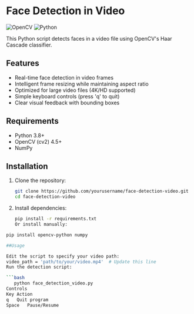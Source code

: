 # Face Detection in Video

![OpenCV](https://img.shields.io/badge/OpenCV-5.3.0-green) ![Python](https://img.shields.io/badge/Python-3.8+-blue)

This Python script detects faces in a video file using OpenCV's Haar Cascade classifier.

## Features

- Real-time face detection in video frames
- Intelligent frame resizing while maintaining aspect ratio
- Optimized for large video files (4K/HD supported)
- Simple keyboard controls (press 'q' to quit)
- Clear visual feedback with bounding boxes

## Requirements

- Python 3.8+
- OpenCV (cv2) 4.5+
- NumPy

## Installation

1. Clone the repository:
   ```bash
   git clone https://github.com/yourusername/face-detection-video.git
   cd face-detection-video
2. Install dependencies:
   ```bash
   pip install -r requirements.txt
   Or install manually:

 ```bash
pip install opencv-python numpy

##Usage

Edit the script to specify your video path:
video_path = 'path/to/your/video.mp4'  # Update this line
Run the detection script:

```bash
    python face_detection_video.py
Controls
Key	Action
q	Quit program
Space	Pause/Resume
